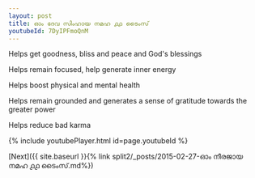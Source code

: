 ```yaml
---
layout: post
title: ഓം ദേവ സിംഹായ നമഹ ൧൧ ടൈംസ്
youtubeId: 7DyIPFmoQnM
---
```

 
 
Helps get goodness, bliss and peace and God's blessings
 
Helps remain focused, help generate inner energy 
 
Helps boost physical and mental health 
 
Helps remain grounded and generates a sense of gratitude towards the greater power 
 
Helps reduce bad karma
 
 
 
 


{% include youtubePlayer.html id=page.youtubeId %}
 
[Next]({{ site.baseurl }}{% link  split2/_posts/2015-02-27-ഓം നീരജായ നമഹ ൧൧ ടൈംസ്.md%})
 
